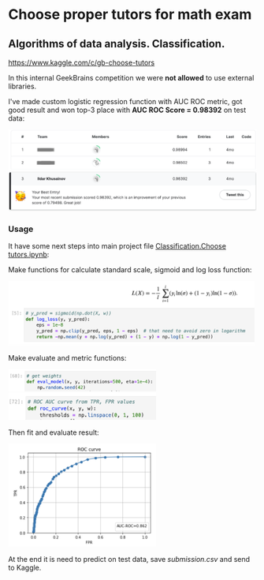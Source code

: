 # Choose proper tutors for math exam

## Algorithms of data analysis. Classification. 

https://www.kaggle.com/c/gb-choose-tutors

In this internal GeekBrains competition we were **not allowed** to use external libraries.

I've made custom logistic regression function with AUC ROC metric, got good result and won top-3 place with **AUC ROC Score = 0.98392** on test data:

<img src="img/3-rd place.png"  width="800">


### Usage

It have some next steps into main project file [Classification.Choose tutors.ipynb](https://github.com/hildar/choose-tutors/blob/main/Classification.%20Choose%20tutors.ipynb):

Make functions for calculate standard scale, sigmoid and log loss function:

<img src="img/logloss.png"  width="500">

Make evaluate and metric functions:

<img src="img/evaluate.png"  width="300">
<img src="img/roc.png"  width="300">

Then fit and evaluate result:

<img src="img/roc curve.png"  width="300">

At the end it is need to predict on test data, save *submission.csv* and send to Kaggle.
